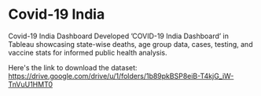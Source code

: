 # Covid-19 India

Covid-19 India Dashboard Developed ’COVID-19 India Dashboard’ in Tableau showcasing state-wise deaths, age group data, cases, testing, and vaccine stats for informed public health analysis.

Here's the link to download the dataset: https://drive.google.com/drive/u/1/folders/1b89pkBSP8eiB-T4kjG_iW-TnVuU1HMT0
